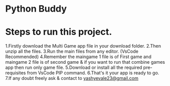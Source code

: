# Python Buddy
# Steps to run this project.
1.Firstly download the Multi Game app file in your download folder.
2.Then unzip all the files.
3.Run the main files from any editor. (VsCode Recommended)
4.Remember the maingame 1 file is of First game and maingame 2 file is of second game & if you want to run that combine games app then run only game file.
5.Download or install all the required pre-requisites from VsCode PIP command.
6.That's it your app is ready to go.
7.If any doubt freely ask & contact to yashyevale23@gmail.com 






